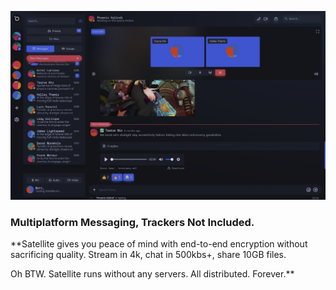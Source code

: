 <p align="center">
  <img src="/satellite.png" alt="Screenshot of Satellite.im" />
</p>

### Multiplatform Messaging, Trackers Not Included.

**Satellite gives you peace of mind with end-to-end
encryption without sacrificing quality.
Stream in 4k, chat in 500kbs+, share 10GB files.

Oh BTW. Satellite runs without any servers. All distributed. Forever.**
